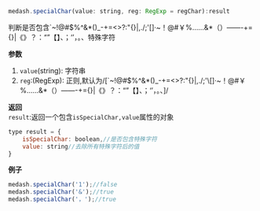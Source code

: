 ```js
medash.specialChar(value: string, reg: RegExp = regChar):result
```
判断是否包含`~!@#$%^&*()_-+=<>?:"{}|,.\/;'[]·~！@#￥%……&*（）——-+={}|《》？：“”【】、；‘’，。、特殊字符

**参数**  
1. `value`(string): 字符串
2. `reg`:(RegExp): 正则,默认为/[`~!@#$%^&*()_\-+=<>?:"{}|,.\/;'\\[\]·~！@#￥%……&*（）——\-+={}|《》？：“”【】、；‘’，。、]/
  
**返回**  
`result`:返回一个包含`isSpecialChar,value`属性的对象
```js
type result = {
    isSpecialChar: boolean,//是否包含特殊字符
    value: string//去除所有特殊字符后的值
}
```
**例子**  

```js
medash.specialChar('1');//false
medash.specialChar('&');//true
medash.specialChar('，');//true
```
